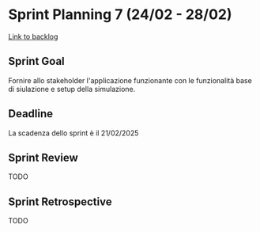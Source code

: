 # Sprint Planning 7 (24/02 - 28/02)

[Link to backlog](./backlogs/6-backlog)

## Sprint Goal
Fornire allo stakeholder l'applicazione funzionante con le funzionalità base di siulazione e setup della simulazione.

## Deadline
La scadenza dello sprint è il 21/02/2025

## Sprint Review
TODO

## Sprint Retrospective
TODO